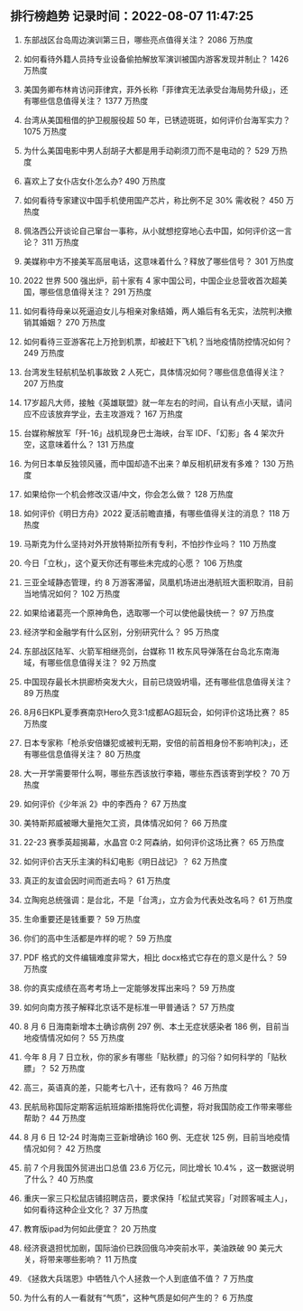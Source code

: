 
## 排行榜趋势 记录时间：2022-08-07 11:47:25
  
  1. 东部战区台岛周边演训第三日，哪些亮点值得关注？ 2086 万热度
    
  2. 如何看待外籍人员持专业设备偷拍解放军演训被国内游客发现并制止？ 1426 万热度
    
  3. 美国务卿布林肯访问菲律宾，菲外长称「菲律宾无法承受台海局势升级」，还有哪些信息值得关注？ 1377 万热度
    
  4. 台湾从美国租借的护卫舰服役超 50 年，已锈迹斑斑，如何评价台海军实力？ 1075 万热度
    
  5. 为什么美国电影中男人刮胡子大都是用手动剃须刀而不是电动的？ 529 万热度
    
  6. 喜欢上了女仆店女仆怎么办? 490 万热度
    
  7. 如何看待专家建议中国手机使用国产芯片，称比例不足 30% 需收税？ 450 万热度
    
  8. 佩洛西公开谈论自己窜台一事称，从小就想挖穿地心去中国，如何评价这一言论？ 311 万热度
    
  9. 美媒称中方不接美军高层电话，这意味着什么？释放了哪些信号？ 301 万热度
    
  10. 2022 世界 500 强出炉，前十家有 4 家中国公司，中国企业总营收首次超美国，哪些信息值得关注？ 291 万热度
    
  11. 如何看待母亲以死逼迫女儿与相亲对象结婚，两人婚后有名无实，法院判决撤销其婚姻？ 270 万热度
    
  12. 如何看待三亚游客花上万抢到机票，却被赶下飞机？当地疫情防控情况如何？ 249 万热度
    
  13. 台湾发生轻航机坠机事故致 2 人死亡，具体情况如何？哪些信息值得关注？ 207 万热度
    
  14. 17岁超凡大师，接触《英雄联盟》就一年左右的时间，自认有点小天赋，请问应不应该放弃学业，去主攻游戏？ 167 万热度
    
  15. 台媒称解放军「歼-16」战机现身巴士海峡，台军 IDF、「幻影」各 4 架次升空，这意味着什么？ 131 万热度
    
  16. 为何日本单反独领风骚，而中国却造不出来？单反相机研发有多难？ 130 万热度
    
  17. 如果给你一个机会修改汉语/中文，你会怎么做？ 128 万热度
    
  18. 如何评价《明日方舟》2022 夏活前瞻直播，有哪些值得关注的消息？ 118 万热度
    
  19. 马斯克为什么坚持对外开放特斯拉所有专利，不怕抄作业吗？ 110 万热度
    
  20. 今日「立秋」，这个夏天你还有哪些未完成的心愿？ 106 万热度
    
  21. 三亚全域静态管理，约 8 万游客滞留，凤凰机场进出港航班大面积取消，目前当地情况如何？ 102 万热度
    
  22. 如果给诸葛亮一个原神角色，选取哪一个可以使他最快统一？ 97 万热度
    
  23. 经济学和金融学有什么区别，分别研究什么？ 95 万热度
    
  24. 东部战区陆军、火箭军相继亮剑，台媒称 11 枚东风导弹落在台岛北东南海域，有哪些信息值得关注？ 92 万热度
    
  25. 中国现存最长木拱廊桥突发大火，目前已烧毁坍塌，还有哪些信息值得关注？ 89 万热度
    
  26. 8月6日KPL夏季赛南京Hero久竞3:1成都AG超玩会，如何评价这场比赛？ 85 万热度
    
  27. 日本专家称「枪杀安倍嫌犯或被判无期，安倍的前首相身份不影响判决」，还有哪些信息值得关注？ 80 万热度
    
  28. 大一开学需要带什么啊，哪些东西该放行李箱，哪些东西该寄到学校？ 70 万热度
    
  29. 如何评价《少年派 2》中的李西舟？ 67 万热度
    
  30. 美特斯邦威被曝大量拖欠工资，具体情况如何？ 66 万热度
    
  31. 22-23 赛季英超揭幕，水晶宫 0:2 阿森纳，如何评价这场比赛？ 65 万热度
    
  32. 如何评价古天乐主演的科幻电影《明日战记》？ 62 万热度
    
  33. 真正的友谊会因时间而逝去吗？ 61 万热度
    
  34. 立陶宛总统强调：是台北，不是「台湾」，立方会为代表处改名吗？ 61 万热度
    
  35. 生命重要还是钱重要？ 59 万热度
    
  36. 你们的高中生活都是咋样的呢？ 59 万热度
    
  37. PDF 格式的文件编辑难度非常大，相比 docx格式它存在的意义是什么？ 59 万热度
    
  38. 你的真实成绩在高考考场上一定能够发挥出来吗？ 59 万热度
    
  39. 如何向南方孩子解释北京话不是标准一甲普通话？ 57 万热度
    
  40. 8 月 6 日海南新增本土确诊病例 297 例、本土无症状感染者 186 例，目前当地疫情情况如何？ 55 万热度
    
  41. 今年 8 月 7 日立秋，你的家乡有哪些「贴秋膘」的习俗？如何科学的「贴秋膘」？ 52 万热度
    
  42. 高三，英语真的差，只能考七八十，还有救吗？ 46 万热度
    
  43. 民航局称国际定期客运航班熔断措施将优化调整，将对我国防疫工作带来哪些帮助？ 44 万热度
    
  44. 8 月 6 日 12-24 时海南三亚新增确诊 160 例、无症状 125 例，目前当地疫情情况如何？ 42 万热度
    
  45. 前 7 个月我国外贸进出口总值 23.6 万亿元，同比增长 10.4% ，这一数据说明了什么？ 40 万热度
    
  46. 重庆一家三只松鼠店铺招聘店员，要求保持「松鼠式笑容」「对顾客喊主人」，如何看待这种企业文化？ 37 万热度
    
  47. 教育版ipad为何如此便宜？ 20 万热度
    
  48. 经济衰退担忧加剧，国际油价已跌回俄乌冲突前水平，美油跌破 90 美元大关，将带来哪些影响？ 11 万热度
    
  49. 《拯救大兵瑞恩》中牺牲八个人拯救一个人到底值不值？ 7 万热度
    
  50. 为什么有的人一看就有“气质”，这种气质是如何产生的？ 6 万热度
    